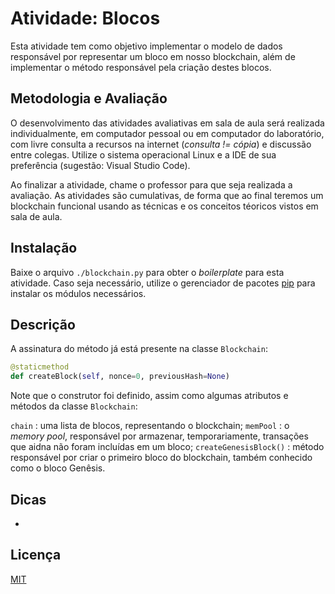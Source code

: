 # Atividade: Blocos

Esta atividade tem como objetivo implementar o modelo de dados responsável por representar um bloco em nosso blockchain, além de implementar o método responsável pela criação destes blocos.

## Metodologia e Avaliação

O desenvolvimento das atividades avaliativas em sala de aula será realizada individualmente, em computador pessoal ou em computador do laboratório, com livre consulta a recursos na internet (*consulta != cópia*) e discussão entre colegas. Utilize o sistema operacional Linux e a  IDE de sua preferência (sugestão: Visual Studio Code).

Ao finalizar a atividade, chame o professor para que seja realizada a avaliação. As atividades são cumulativas, de forma que ao final teremos um blockchain funcional usando as técnicas e os conceitos téoricos vistos em sala de aula.

## Instalação

Baixe o arquivo `./blockchain.py` para obter o *boilerplate* para esta atividade. Caso seja necessário, utilize o gerenciador de pacotes [pip](https://pip.pypa.io/en/stable/) para instalar os módulos necessários.

## Descrição

A assinatura do método já está presente na classe `Blockchain`:

```python
@staticmethod
def createBlock(self, nonce=0, previousHash=None)
```
Note que o construtor foi definido, assim como algumas atributos e métodos da classe `Blockchain`:

`chain` : uma lista de blocos, representando o blockchain;
`memPool` : o *memory pool*, responsável por armazenar, temporariamente, transações que aidna não foram incluídas em um bloco;
`createGenesisBlock()` : método responsável por criar o primeiro bloco do blockchain, também conhecido como o bloco Genêsis.

## Dicas

-

## Licença
[MIT](https://choosealicense.com/licenses/mit/)
